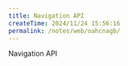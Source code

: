 ```yaml
---
title: Navigation API
createTime: 2024/11/24 15:56:16
permalink: /notes/web/oahcnagb/
---
```

Navigation API